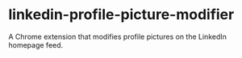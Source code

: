 # linkedin-profile-picture-modifier
A Chrome extension that modifies profile pictures on the LinkedIn homepage feed.
